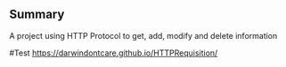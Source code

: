 ## Summary
A project using HTTP Protocol to get, add, modify and delete information

#Test https://darwindontcare.github.io/HTTPRequisition/
